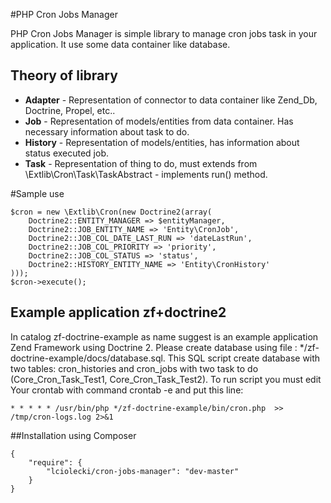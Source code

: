 #PHP Cron Jobs Manager

PHP Cron Jobs Manager is simple library to manage cron jobs task in your application. It use some data container like database.

## Theory of library

* **Adapter** - Representation of connector to data container like Zend_Db, Doctrine, Propel, etc..
* **Job** - Representation of models/entities from data container. Has necessary information about task to do.
* **History** - Representation of models/entities, has information about status executed job. 
* **Task** - Representation of thing to do, must extends from \Extlib\Cron\Task\TaskAbstract - implements run() method.

#Sample use

    $cron = new \Extlib\Cron(new Doctrine2(array(
        Doctrine2::ENTITY_MANAGER => $entityManager,
        Doctrine2::JOB_ENTITY_NAME => 'Entity\CronJob',
        Doctrine2::JOB_COL_DATE_LAST_RUN => 'dateLastRun',
        Doctrine2::JOB_COL_PRIORITY => 'priority',
        Doctrine2::JOB_COL_STATUS => 'status',
        Doctrine2::HISTORY_ENTITY_NAME => 'Entity\CronHistory'
    )));
    $cron->execute();
    
## Example application zf+doctrine2

In catalog zf-doctrine-example as name suggest is an example application Zend Framework using Doctrine 2. Please create database using file : */zf-doctrine-example/docs/database.sql. This SQL script create database with two tables: cron_histories and cron_jobs with two task to do (Core_Cron_Task_Test1, Core_Cron_Task_Test2). To run script you must edit Your crontab with command crontab -e and put this line:

    
    * * * * * /usr/bin/php */zf-doctrine-example/bin/cron.php  >> /tmp/cron-logs.log 2>&1
    

##Installation using Composer

    {
        "require": {
            "lciolecki/cron-jobs-manager": "dev-master"
        }
    }
